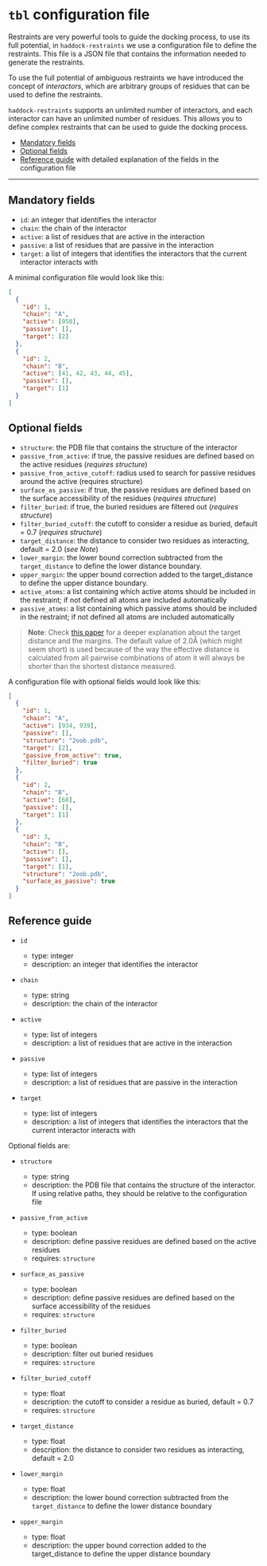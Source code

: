 # `tbl` configuration file

Restraints are very powerful tools to guide the docking process, to use its full potential, in `haddock-restraints` we use a configuration file to define the restraints. This file is a JSON file that contains the information needed to generate the restraints.

To use the full potential of ambiguous restraints we have introduced the concept of _interactors_, which are arbitrary groups of residues that can be used to define the restraints.

`haddock-restraints` supports an unlimited number of interactors, and each interactor can have an unlimited number of residues. This allows you to define complex restraints that can be used to guide the docking process.

- [Mandatory fields](#mandatory-fields)
- [Optional fields](#optional-fields)
- [Reference guide](#reference-guide) with detailed explanation of the fields in the configuration file

---

## Mandatory fields

- `id`: an integer that identifies the interactor
- `chain`: the chain of the interactor
- `active`: a list of residues that are active in the interaction
- `passive`: a list of residues that are passive in the interaction
- `target`: a list of integers that identifies the interactors that the current interactor interacts with

A minimal configuration file would look like this:

```json
[
  {
    "id": 1,
    "chain": "A",
    "active": [950],
    "passive": [],
    "target": [2]
  },
  {
    "id": 2,
    "chain": "B",
    "active": [41, 42, 43, 44, 45],
    "passive": [],
    "target": [1]
  }
]
```

## Optional fields

- `structure`: the PDB file that contains the structure of the interactor
- `passive_from_active`: if true, the passive residues are defined based on the active residues (_requires structure_)
- `passive_from_active_cutoff`: radius used to search for passive residues around the active (requires structure)
- `surface_as_passive`: if true, the passive residues are defined based on the surface accessibility of the residues (_requires structure_)
- `filter_buried`: if true, the buried residues are filtered out (_requires structure_)
- `filter_buried_cutoff`: the cutoff to consider a residue as buried, default = 0.7 (_requires structure_)
- `target_distance`: the distance to consider two residues as interacting, default = 2.0 (_see Note_)
- `lower_margin`: the lower bound correction subtracted from the `target_distance` to define the lower distance boundary.
- `upper_margin`: the upper bound correction added to the target_distance to define the upper distance boundary.
- `active_atoms`: a list containing which active atoms should be included in the restraint; if not defined all atoms are included automatically
- `passive_atoms`: a list containing which passive atoms should be included in the restraint; if not defined all atoms are included automatically

> **Note**: Check [this paper](https://doi.org/10.1038/s41596-018-0018-5) for a deeper explanation about the target distance and the margins. The default value of 2.0Å (which might seem short) is used because of the way the effective distance is calculated from all pairwise combinations of atom it will always be shorter than the shortest distance measured.

A configuration file with optional fields would look like this:

```json
[
  {
    "id": 1,
    "chain": "A",
    "active": [934, 939],
    "passive": [],
    "structure": "2oob.pdb",
    "target": [2],
    "passive_from_active": true,
    "filter_buried": true
  },
  {
    "id": 2,
    "chain": "B",
    "active": [68],
    "passive": [],
    "target": [1]
  },
  {
    "id": 3,
    "chain": "B",
    "active": [],
    "passive": [],
    "target": [1],
    "structure": "2oob.pdb",
    "surface_as_passive": true
  }
]
```

## Reference guide

- `id`

  - type: integer
  - description: an integer that identifies the interactor

- `chain`

  - type: string
  - description: the chain of the interactor

- `active`

  - type: list of integers
  - description: a list of residues that are active in the interaction

- `passive`

  - type: list of integers
  - description: a list of residues that are passive in the interaction

- `target`
  - type: list of integers
  - description: a list of integers that identifies the interactors that the current interactor interacts with

Optional fields are:

- `structure`

  - type: string
  - description: the PDB file that contains the structure of the interactor. If using relative paths, they should be relative to the configuration file

- `passive_from_active`

  - type: boolean
  - description: define passive residues are defined based on the active residues
  - requires: `structure`

- `surface_as_passive`

  - type: boolean
  - description: define passive residues are defined based on the surface accessibility of the residues
  - requires: `structure`

- `filter_buried`

  - type: boolean
  - description: filter out buried residues
  - requires: `structure`

- `filter_buried_cutoff`

  - type: float
  - description: the cutoff to consider a residue as buried, default = 0.7
  - requires: `structure`

- `target_distance`

  - type: float
  - description: the distance to consider two residues as interacting, default = 2.0

- `lower_margin`

  - type: float
  - description: the lower bound correction subtracted from the `target_distance` to define the lower distance boundary

- `upper_margin`
  - type: float
  - description: the upper bound correction added to the target_distance to define the upper distance boundary
